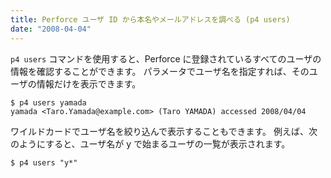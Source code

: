 ```yaml
---
title: Perforce ユーザ ID から本名やメールアドレスを調べる (p4 users)
date: "2008-04-04"
---
```


`p4 users` コマンドを使用すると、Perforce に登録されているすべてのユーザの情報を確認することができます。
パラメータでユーザ名を指定すれば、そのユーザの情報だけを表示できます。

~~~
$ p4 users yamada
yamada <Taro.Yamada@example.com> (Taro YAMADA) accessed 2008/04/04
~~~

ワイルドカードでユーザ名を絞り込んで表示することもできます。
例えば、次のようにすると、ユーザ名が y で始まるユーザの一覧が表示されます。

~~~
$ p4 users "y*"
~~~

